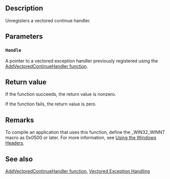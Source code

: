 ## Description

Unregisters a vectored continue handler.

## Parameters

### `Handle`

A pointer to a vectored exception handler previously registered using the [AddVectoredContinueHandler function](https://learn.microsoft.com/windows/win32/api/errhandlingapi/nf-errhandlingapi-addvectoredcontinuehandler).

## Return value

If the function succeeds, the return value is nonzero.

If the function fails, the return value is zero.

## Remarks

To compile an application that uses this function, define the _WIN32_WINNT macro as 0x0500 or later. For more information, see [Using the Windows Headers](https://learn.microsoft.com/windows/desktop/WinProg/using-the-windows-headers).

## See also

[AddVectoredContinueHandler function](https://learn.microsoft.com/windows/win32/api/errhandlingapi/nf-errhandlingapi-addvectoredcontinuehandler), [Vectored Exception Handling](https://learn.microsoft.com/windows/desktop/Debug/vectored-exception-handling)